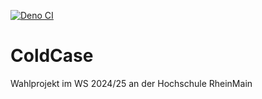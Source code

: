 [![Deno CI](https://github.com/under-the-oaks/ColdCase-Server/actions/workflows/deno-tests.yml/badge.svg)](https://github.com/under-the-oaks/ColdCase-Server/actions/workflows/deno-tests.yml)

# ColdCase
Wahlprojekt im WS 2024/25 an der Hochschule RheinMain
